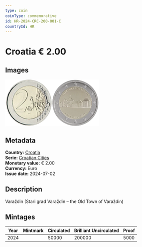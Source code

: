 ```yaml
---
type: coin
coinType: commemorative
id: HR-2024-CRC-200-001-C
countryId: HR
---
```


# Croatia € 2.00

## Images

<img src="../../Images/common-2007-200.webp" height="150" alt="Front image"><img src="Images/HR-2024-200-001.webp" height="150" alt="Back image">

## Metadata

**Country:** [Croatia](../../Countries/Croatia/index.md)\
**Serie:** [Croatian Cities](index.md)\
**Monetary value:** € 2.00\
**Currency:** Euro\
**Issue date:** 2024-07-02

## Description
Varaždin (Stari grad Varaždin – the Old Town of Varaždin)

## Mintages

| Year | Mintmark | Circulated | Brilliant Uncirculated | Proof |
| ---- | -------- | ---------- | ---------------------- | ----- |
| 2024 |          | 50000      | 200000                 | 5000  |

